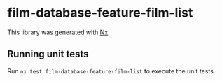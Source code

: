 # film-database-feature-film-list

This library was generated with [Nx](https://nx.dev).

## Running unit tests

Run `nx test film-database-feature-film-list` to execute the unit tests.
